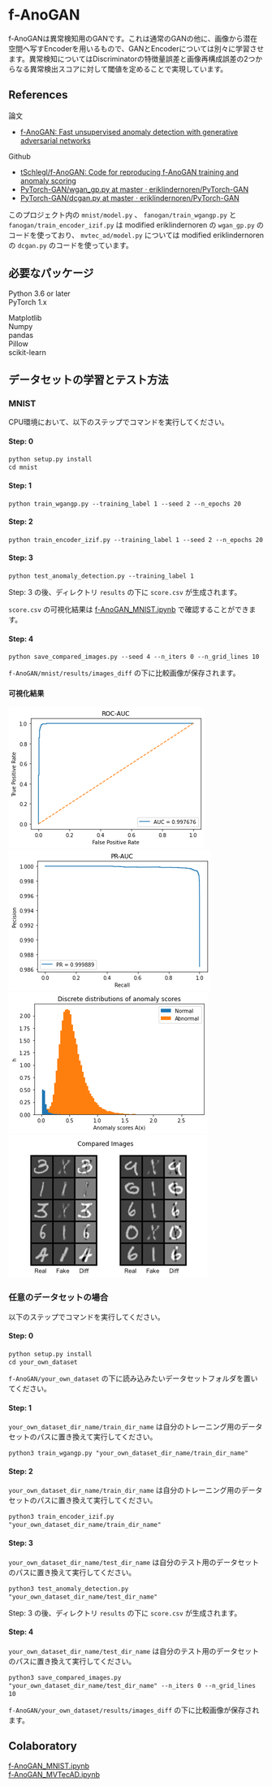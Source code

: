 # f-AnoGAN

f-AnoGANは異常検知用のGANです。これは通常のGANの他に、画像から潜在空間へ写すEncoderを用いるもので、GANとEncoderについては別々に学習させます。異常検知についてはDiscriminatorの特徴量誤差と画像再構成誤差の2つからなる異常検出スコアに対して閾値を定めることで実現しています。

## References
論文

- [f-AnoGAN: Fast unsupervised anomaly detection with generative adversarial networks](https://www.sciencedirect.com/science/article/pii/S1361841518302640)

Github

- [tSchlegl/f-AnoGAN: Code for reproducing f-AnoGAN training and anomaly scoring](https://github.com/tSchlegl/f-AnoGAN)
- [PyTorch-GAN/wgan_gp.py at master · eriklindernoren/PyTorch-GAN](https://github.com/eriklindernoren/PyTorch-GAN/blob/master/implementations/wgan_gp/wgan_gp.py)
- [PyTorch-GAN/dcgan.py at master · eriklindernoren/PyTorch-GAN](https://github.com/eriklindernoren/PyTorch-GAN/blob/master/implementations/dcgan/dcgan.py)

このプロジェクト内の `mnist/model.py` 、 `fanogan/train_wgangp.py` と `fanogan/train_encoder_izif.py` は modified eriklindernoren の `wgan_gp.py` のコードを使っており、 `mvtec_ad/model.py` については modified eriklindernoren の `dcgan.py` のコードを使っています。

## 必要なパッケージ

Python 3.6 or later  
PyTorch 1.x

Matplotlib  
Numpy  
pandas  
Pillow  
scikit-learn

## データセットの学習とテスト方法

### MNIST

CPU環境において、以下のステップでコマンドを実行してください。

#### Step: 0

```
python setup.py install
cd mnist
```

#### Step: 1

```
python train_wgangp.py --training_label 1 --seed 2 --n_epochs 20
```

#### Step: 2

```
python train_encoder_izif.py --training_label 1 --seed 2 --n_epochs 20
```

#### Step: 3

```
python test_anomaly_detection.py --training_label 1
```

Step: 3 の後、ディレクトリ `results` の下に `score.csv` が生成されます。

 `score.csv` の可視化結果は [f-AnoGAN_MNIST.ipynb](https://colab.research.google.com/drive/1mnuMH2gZH5RR47haP9r8Rv568G1mjJ1T?usp=sharing) で確認することができます。

#### Step: 4

```
python save_compared_images.py --seed 4 --n_iters 0 --n_grid_lines 10
```

`f-AnoGAN/mnist/results/images_diff` の下に比較画像が保存されます。

#### 可視化結果

![ROC AUC](./images/mnist_roc_auc.png)
![PR AUC](./images/mnist_pr_auc.png)
![Anomaly Scores](./images/mnist_anomaly_scores.png)
![Compared Images](./images/mnist_compared_images.png)

### 任意のデータセットの場合

以下のステップでコマンドを実行してください。

#### Step: 0

```
python setup.py install
cd your_own_dataset
```

`f-AnoGAN/your_own_dataset` の下に読み込みたいデータセットフォルダを置いてください。

#### Step: 1

`your_own_dataset_dir_name/train_dir_name` は自分のトレーニング用のデータセットのパスに置き換えて実行してください。

```
python3 train_wgangp.py "your_own_dataset_dir_name/train_dir_name"
```

#### Step: 2

`your_own_dataset_dir_name/train_dir_name` は自分のトレーニング用のデータセットのパスに置き換えて実行してください。

```
python3 train_encoder_izif.py "your_own_dataset_dir_name/train_dir_name"
```

#### Step: 3

`your_own_dataset_dir_name/test_dir_name` は自分のテスト用のデータセットのパスに置き換えて実行してください。

```
python3 test_anomaly_detection.py "your_own_dataset_dir_name/test_dir_name"
```

Step: 3 の後、ディレクトリ `results` の下に `score.csv` が生成されます。

#### Step: 4

`your_own_dataset_dir_name/test_dir_name` は自分のテスト用のデータセットのパスに置き換えて実行してください。

```
python3 save_compared_images.py "your_own_dataset_dir_name/test_dir_name" --n_iters 0 --n_grid_lines 10
```

`f-AnoGAN/your_own_dataset/results/images_diff` の下に比較画像が保存されます。

## Colaboratory

[f-AnoGAN_MNIST.ipynb](https://colab.research.google.com/drive/1mnuMH2gZH5RR47haP9r8Rv568G1mjJ1T?usp=sharing)  
[f-AnoGAN_MVTecAD.ipynb](https://colab.research.google.com/drive/1_mIcP6k-706O6Bo70iIAoEIhYGYO4wAe?usp=sharing)
